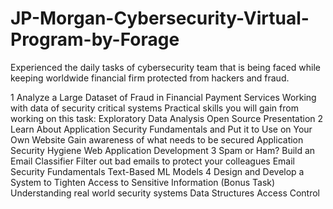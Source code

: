 # JP-Morgan-Cybersecurity-Virtual-Program-by-Forage
Experienced the daily tasks of cybersecurity team that is being faced while keeping worldwide financial firm protected from hackers and fraud.



1
Analyze a Large Dataset of Fraud in Financial Payment Services
Working with data of security critical systems
Practical skills you will gain from working on this task:
Exploratory Data Analysis Open Source Presentation
2
Learn About Application Security Fundamentals and Put it to Use on Your Own Website
Gain awareness of what needs to be secured
Application Security Hygiene Web Application Development
3
Spam or Ham? Build an Email Classifier
Filter out bad emails to protect your colleagues
Email Security Fundamentals Text-Based ML Models
4
Design and Develop a System to Tighten Access to Sensitive Information (Bonus Task)
Understanding real world security systems
Data Structures Access Control
